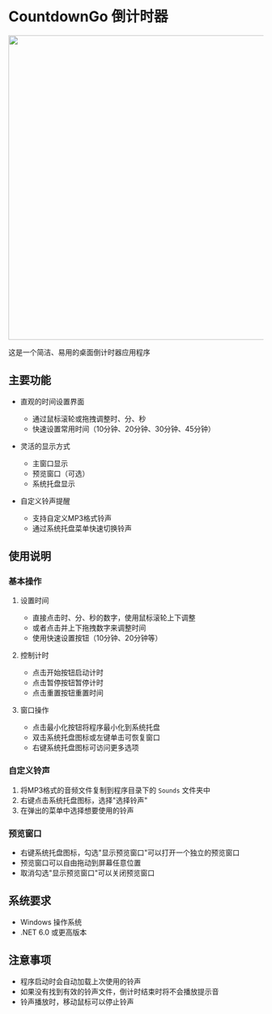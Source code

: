 # CountdownGo 倒计时器

<p align="center">
  <img src="https://github.com/user-attachments/assets/70fa5de6-04a7-4df2-a5f4-3c6926b286ca" width="600">
</p>

这是一个简洁、易用的桌面倒计时器应用程序
## 主要功能

- 直观的时间设置界面
  - 通过鼠标滚轮或拖拽调整时、分、秒
  - 快速设置常用时间（10分钟、20分钟、30分钟、45分钟）

- 灵活的显示方式
  - 主窗口显示
  - 预览窗口（可选）
  - 系统托盘显示

- 自定义铃声提醒
  - 支持自定义MP3格式铃声
  - 通过系统托盘菜单快速切换铃声

## 使用说明

### 基本操作

1. 设置时间
   - 直接点击时、分、秒的数字，使用鼠标滚轮上下调整
   - 或者点击并上下拖拽数字来调整时间
   - 使用快速设置按钮（10分钟、20分钟等）

2. 控制计时
   - 点击开始按钮启动计时
   - 点击暂停按钮暂停计时
   - 点击重置按钮重置时间

3. 窗口操作
   - 点击最小化按钮将程序最小化到系统托盘
   - 双击系统托盘图标或左键单击可恢复窗口
   - 右键系统托盘图标可访问更多选项

### 自定义铃声

1. 将MP3格式的音频文件复制到程序目录下的 `Sounds` 文件夹中
2. 右键点击系统托盘图标，选择"选择铃声"
3. 在弹出的菜单中选择想要使用的铃声

### 预览窗口

- 右键系统托盘图标，勾选"显示预览窗口"可以打开一个独立的预览窗口
- 预览窗口可以自由拖动到屏幕任意位置
- 取消勾选"显示预览窗口"可以关闭预览窗口

## 系统要求

- Windows 操作系统
- .NET 6.0 或更高版本

## 注意事项

- 程序启动时会自动加载上次使用的铃声
- 如果没有找到有效的铃声文件，倒计时结束时将不会播放提示音
- 铃声播放时，移动鼠标可以停止铃声
